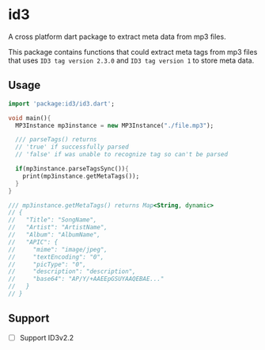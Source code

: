 # id3
A cross platform dart package to extract meta data from mp3 files.

This package contains functions that could extract meta tags from mp3
files that uses ``ID3 tag version 2.3.0`` and ``ID3 tag version 1`` to store meta data.

## Usage

```dart
import 'package:id3/id3.dart';

void main(){
  MP3Instance mp3instance = new MP3Instance("./file.mp3");

  /// parseTags() returns 
  // 'true' if successfully parsed
  // 'false' if was unable to recognize tag so can't be parsed

  if(mp3instance.parseTagsSync()){
    print(mp3instance.getMetaTags());
  }
}

/// mp3instance.getMetaTags() returns Map<String, dynamic>
// {
//   "Title": "SongName",
//   "Artist": "ArtistName",
//   "Album": "AlbumName",
//   "APIC": {
//     "mime": "image/jpeg",
//     "textEncoding": "0",
//     "picType": "0",
//     "description": "description",
//     "base64": "AP/Y/+AAEEpGSUYAAQEBAE..."
//   }
// }
```


## Support

- [ ] Support ID3v2.2